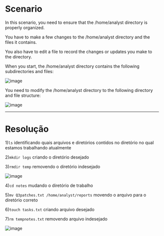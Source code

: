 # Scenario

In this scenario, you need to ensure that the /home/analyst directory is properly organized.

You have to make a few changes to the /home/analyst directory and the files it contains.

You also have to edit a file to record the changes or updates you make to the directory.

When you start, the /home/analyst directory contains the following subdirectories and files:

![image](https://github.com/re-na-ta/Google_Cybersecurity_Certificate/assets/83365217/d5f1880f-4d4e-4f7b-ba8e-16561b61e923)

You need to modify the /home/analyst directory to the following directory and file structure:

![image](https://github.com/re-na-ta/Google_Cybersecurity_Certificate/assets/83365217/ae6ad13c-2ca2-4136-9f6e-d93455e486bc)

***
# Resolução

1)`ls` identificando quais arquivos e diretórios contidos no diretório no qual estamos trabalhando atualmente

2)`mkdir logs` criando o diretório desejado

3)`rmdir temp` removendo o diretório indesejado

![image](https://github.com/re-na-ta/Google_Cybersecurity_Certificate/assets/83365217/8979698e-6880-4ac1-994b-f7229fdf8f70)

4)`cd notes` mudando o diretório de trabalho

5)`mv Q3patches.txt /home/analyst/reports` movendo o arquivo para o diretório correto

6)`touch tasks.txt` criando arquivo desejado

7)`rm tempnotes.txt` removendo arquivo indesejado

![image](https://github.com/re-na-ta/Google_Cybersecurity_Certificate/assets/83365217/1140f43d-58da-4955-a797-b8244f39e10d)


